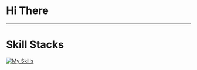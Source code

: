# Hi There
---
# Skill Stacks
[![My Skills](https://skillicons.dev/icons?i=java,html,css,git,nodejs,tailwind,js,bootstrap,react,github)](https://skillicons.dev)
